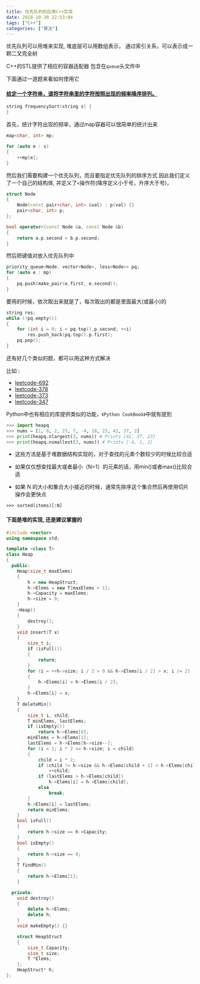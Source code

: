 ```yaml
---
title: 优先队列的应用C++实现
date: 2018-10-30 22:53:04
tags: ["C++"]
categories: ["算法"]
---
```


优先队列可以用堆来实现, 堆底层可以用数组表示，
通过索引关系，可以表示成一颗二叉完全树

<!--more-->

C++的STL提供了相应的容器适配器
包含在`queue`头文件中


下面通过一道题来看如何使用它
#### [给定一个字符串，请将字符串里的字符按照出现的频率降序排列。](https://leetcode-cn.com/problems/sort-characters-by-frequency/description/)

```cpp
string frequencySort(string s) {
}
```

首先，统计字符出现的频率，通过map容器可以很简单的统计出来

```cpp
map<char, int> mp;

for (auto e : s)
{
    ++mp[e];
}
```

然后我们需要构建一个优先队列，而且要指定优先队列的排序方式
因此我们定义了一个自己的结构体, 并定义了`<`操作符(降序定义小于号，升序大于号)，

```cpp
struct Node
{
    Node(const pair<char, int> &val) : p(val) {}
    pair<char, int> p;
};

bool operator<(const Node &a, const Node &b)
{
    return a.p.second < b.p.second;
}
```

然后把键值对放入优先队列中

```cpp
priority_queue<Node, vector<Node>, less<Node>> pq;
for (auto e : mp)
{
    pq.push(make_pair(e.first, e.second));
}
```

要用的时候，依次取出来就是了，每次取出的都是里面最大(或最小)的

```cpp
string res;
while (!pq.empty())
{
    for (int i = 0; i < pq.top().p.second; ++i)
        res.push_back(pq.top().p.first);
    pq.pop();
}
```

还有好几个类似的题，都可以用这种方式解决

比如 :
+ [leetcode-692](https://leetcode-cn.com/problems/top-k-frequent-words)
+ [leetcode-378](https://leetcode-cn.com/problems/kth-smallest-element-in-a-sorted-matrix)
+ [leetcode-373](https://leetcode-cn.com/problems/find-k-pairs-with-smallest-sums)
+ [leetcode-347](https://leetcode-cn.com/problems/top-k-frequent-elements)


Python中也有相应的库提供类似的功能，`《Python CookBook》`中就有提到

```python
>>> import heapq
>>> nums = [1, 8, 2, 23, 7, -4, 18, 23, 42, 37, 2]
>>> print(heapq.nlargest(3, nums)) # Prints [42, 37, 23]
>>> print(heapq.nsmallest(3, nums)) # Prints [-4, 1, 2]
```

+ 这些方法是基于堆数据结构实现的，对于查找的元素个数较少的时候比较合适

+ 如果仅仅想查找最大或者最小（N=1）的元素的话，用min()或者max()比较合适

+ 如果 N 的大小和集合大小接近的时候，通常先排序这个集合然后再使用切片操作会更快点

`>>> sorted(items)[:N]`

#### 下面是堆的实现, 还是建议掌握的

```cpp
#include <vector>
using namespace std;

template <class T>
class Heap
{
  public:
    Heap(size_t maxElems)
    {
        h = new HeapStruct;
        h->Elems = new T[maxElems + 1];
        h->Capacity = maxElems;
        h->size = 0;
    }
    ~Heap()
    {
        destroy();
    }
    void insert(T x)
    {
        size_t i;
        if (isFull())
        {
            return;
        }
        for (i = ++h->size; i / 2 > 0 && h->Elems[i / 2] > x; i /= 2)
        {
            h->Elems[i] = h->Elems[i / 2];
        }
        h->Elems[i] = x;
    }
    T deleteMin()
    {
        size_t i, child;
        T minElems, lastElems;
        if (isEmpty())
            return h->Elems[0];
        minElems = h->Elems[1];
        lastElems = h->Elems[h->size--];
        for (i = 1; i * 2 <= h->size; i = child)
        {
            child = i * 2;
            if (child != h->size && h->Elems[child + 1] < h->Elems[child])
                ++child;
            if (lastElems > h->Elems[child])
                h->Elems[i] = h->Elems[child];
            else
                break;
        }
        h->Elems[i] = lastElems;
        return minElems;
    }
    bool isFull()
    {
        return h->size == h->Capacity;
    }
    bool isEmpty()
    {
        return h->size == 0;
    }
    T findMin()
    {
        return h->Elems[1];
    }

  private:
    void destroy()
    {
        delete h->Elems;
        delete h;
    }
    void makeEmpty() {}

    struct HeapStruct
    {
        size_t Capacity;
        size_t size;
        T *Elems;
    };
    HeapStruct* h;
};
```